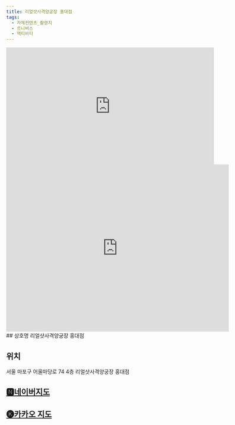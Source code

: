 ```yaml
---
title: 리얼샷사격양궁장 홍대점
tags:
  - 자체컨텐츠_촬영지
  - 르니버스
  - 액티비티
---
```

<iframe width="560" height="315" src="https://www.youtube.com/embed/aO92SlPwIcQ?si=BEb8UtrJsBEiPaFe" title="YouTube video player" frameborder="0" allow="accelerometer; autoplay; clipboard-write; encrypted-media; gyroscope; picture-in-picture; web-share" referrerpolicy="strict-origin-when-cross-origin" allowfullscreen></iframe>

<iframe src="https://www.google.com/maps/embed?pb=!1m18!1m12!1m3!1d3163.1476123498073!2d126.9190536118553!3d37.55158587192583!2m3!1f0!2f0!3f0!3m2!1i1024!2i768!4f13.1!3m3!1m2!1s0x357c992f091b40e3%3A0x4ff8c239444020e8!2sRealShot%20Shooting%20%26%20Archery%20Range!5e0!3m2!1sko!2skr!4v1741417723360!5m2!1sko!2skr" width="600" height="450" style="border:0;" allowfullscreen="" loading="lazy" referrerpolicy="no-referrer-when-downgrade"></iframe>
## 상호명
리얼샷사격양궁장 홍대점

## 위치
서울 마포구 어울마당로 74 4층 리얼샷사격양궁장 홍대점


## [🅽네이버지도](https://naver.me/54LbvDht)

## [🅚카카오 지도](https://place.map.kakao.com/1486602448)